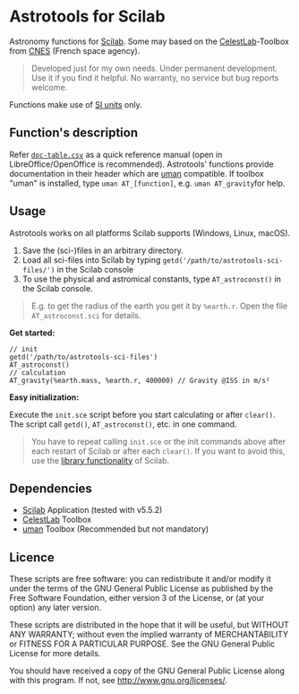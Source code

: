 # Astrotools for Scilab

Astronomy functions for [Scilab](http://www.scilab.org/). Some may based on the [CelestLab](https://atoms.scilab.org/toolboxes/celestlab/)-Toolbox from [CNES](https://cnes.fr/en) (French space agency).

> Developed just for my own needs. Under permanent development. Use it if you find it helpful. No warranty, no service but bug reports welcome.

Functions make use of [SI units](https://en.wikipedia.org/wiki/International_System_of_Units "") only.

## Function's description

Refer [`doc-table.csv`](https://github.com/haniibrahim/scilab-astrotools/blob/master/doc-table.csv "") as a quick reference manual (open in LibreOffice/OpenOffice is recommended). 
Astrotools' functions provide documentation in their header which are [uman](https://atoms.scilab.org/toolboxes/uman/2.1) compatible. If toolbox "uman" is installed, type `uman AT_[function]`, e.g. `uman AT_gravity`for help.

## Usage

Astrotools works on all platforms Scilab supports (Windows, Linux, macOS).

 1. Save the (sci-)files in an arbitrary directory. 
 2. Load all sci-files into Scilab by typing  `getd('/path/to/astrotools-sci-files/')` in the Scilab console
 3. To use the physical and astromical constants, type `AT_astroconst()` in the Scilab console. 

>E.g. to get the radius of the earth you get it by `%earth.r`. Open the file `AT_astroconst.sci` for details.

**Get started:**

```
// init
getd('/path/to/astrotools-sci-files')
AT_astroconst()
// calculation
AT_gravity(%earth.mass, %earth.r, 400000) // Gravity @ISS in m/s²
```

**Easy initialization:**

Execute the `init.sce` script before you start calculating or after `clear()`. The script call `getd()`, `AT_astroconst()`, etc. in one command.

>You have to repeat calling `init.sce` or the init commands above after each restart of Scilab or after each `clear()`. If you want to avoid this, use the [library functionality](https://help.scilab.org/doc/5.3.3/en_US/lib.html "") of Scilab.

## Dependencies

* [Scilab](http://www.scilab.org/) Application (tested with v5.5.2) 
* [CelestLab](https://atoms.scilab.org/toolboxes/celestlab/) Toolbox
* [uman](https://atoms.scilab.org/toolboxes/uman/2.1)  Toolbox (Recommended but not mandatory)

## Licence

These scripts are free software: you can redistribute it and/or modify it under the terms of the GNU General Public License as published by the Free Software Foundation, either version 3 of the License, or (at your option) any later version.

These scripts are distributed in the hope that it will be useful, but WITHOUT ANY WARRANTY; without even the implied warranty of MERCHANTABILITY or FITNESS FOR A PARTICULAR PURPOSE. See the GNU General Public License for more details.

You should have received a copy of the GNU General Public License along with this program. If not, see http://www.gnu.org/licenses/.